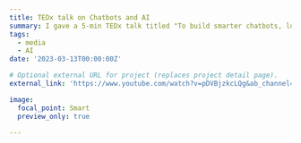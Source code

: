 ```yaml
---
title: TEDx talk on Chatbots and AI
summary: I gave a 5-min TEDx talk titled "To build smarter chatbots, look to the brain".
tags:
  - media
  - AI
date: '2023-03-13T00:00:00Z'

# Optional external URL for project (replaces project detail page).
external_link: 'https://www.youtube.com/watch?v=pDVBjzkcLQg&ab_channel=TEDxTalks'

image:
  focal_point: Smart
  preview_only: true

---
```

